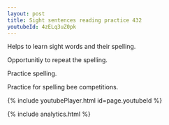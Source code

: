 ```yaml
---
layout: post
title: Sight sentences reading practice 432
youtubeId: 4zELq3uZ0pk
---
```

 
 
Helps to learn sight words and their spelling.

Opportunitiy to repeat the spelling. 

Practice spelling. 
 
Practice for spelling bee competitions. 
 
{% include youtubePlayer.html id=page.youtubeId %}
 
 
{% include analytics.html %}
